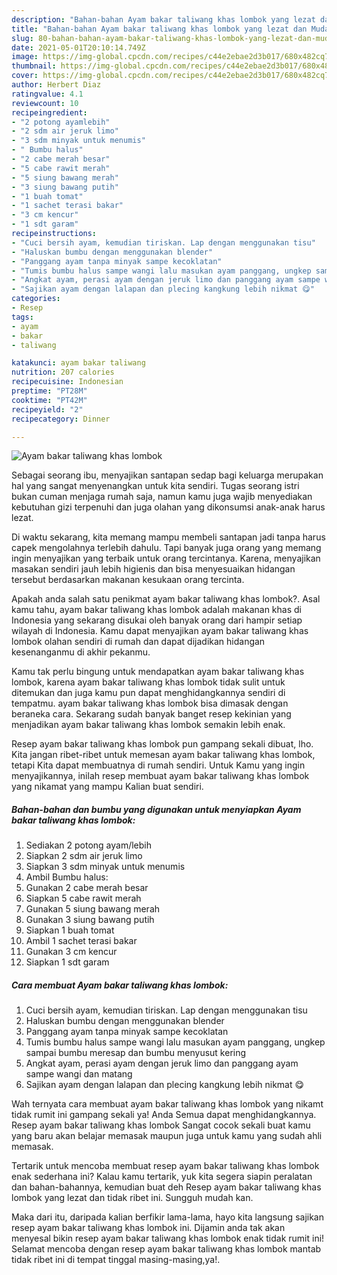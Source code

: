 ```yaml
---
description: "Bahan-bahan Ayam bakar taliwang khas lombok yang lezat dan Mudah Dibuat"
title: "Bahan-bahan Ayam bakar taliwang khas lombok yang lezat dan Mudah Dibuat"
slug: 80-bahan-bahan-ayam-bakar-taliwang-khas-lombok-yang-lezat-dan-mudah-dibuat
date: 2021-05-01T20:10:14.749Z
image: https://img-global.cpcdn.com/recipes/c44e2ebae2d3b017/680x482cq70/ayam-bakar-taliwang-khas-lombok-foto-resep-utama.jpg
thumbnail: https://img-global.cpcdn.com/recipes/c44e2ebae2d3b017/680x482cq70/ayam-bakar-taliwang-khas-lombok-foto-resep-utama.jpg
cover: https://img-global.cpcdn.com/recipes/c44e2ebae2d3b017/680x482cq70/ayam-bakar-taliwang-khas-lombok-foto-resep-utama.jpg
author: Herbert Diaz
ratingvalue: 4.1
reviewcount: 10
recipeingredient:
- "2 potong ayamlebih"
- "2 sdm air jeruk limo"
- "3 sdm minyak untuk menumis"
- " Bumbu halus"
- "2 cabe merah besar"
- "5 cabe rawit merah"
- "5 siung bawang merah"
- "3 siung bawang putih"
- "1 buah tomat"
- "1 sachet terasi bakar"
- "3 cm kencur"
- "1 sdt garam"
recipeinstructions:
- "Cuci bersih ayam, kemudian tiriskan. Lap dengan menggunakan tisu"
- "Haluskan bumbu dengan menggunakan blender"
- "Panggang ayam tanpa minyak sampe kecoklatan"
- "Tumis bumbu halus sampe wangi lalu masukan ayam panggang, ungkep sampai bumbu meresap dan bumbu menyusut kering"
- "Angkat ayam, perasi ayam dengan jeruk limo dan panggang ayam sampe wangi dan matang"
- "Sajikan ayam dengan lalapan dan plecing kangkung lebih nikmat 😋"
categories:
- Resep
tags:
- ayam
- bakar
- taliwang

katakunci: ayam bakar taliwang 
nutrition: 207 calories
recipecuisine: Indonesian
preptime: "PT28M"
cooktime: "PT42M"
recipeyield: "2"
recipecategory: Dinner

---
```



![Ayam bakar taliwang khas lombok](https://img-global.cpcdn.com/recipes/c44e2ebae2d3b017/680x482cq70/ayam-bakar-taliwang-khas-lombok-foto-resep-utama.jpg)

Sebagai seorang ibu, menyajikan santapan sedap bagi keluarga merupakan hal yang sangat menyenangkan untuk kita sendiri. Tugas seorang istri bukan cuman menjaga rumah saja, namun kamu juga wajib menyediakan kebutuhan gizi terpenuhi dan juga olahan yang dikonsumsi anak-anak harus lezat.

Di waktu  sekarang, kita memang mampu membeli santapan jadi tanpa harus capek mengolahnya terlebih dahulu. Tapi banyak juga orang yang memang ingin menyajikan yang terbaik untuk orang tercintanya. Karena, menyajikan masakan sendiri jauh lebih higienis dan bisa menyesuaikan hidangan tersebut berdasarkan makanan kesukaan orang tercinta. 



Apakah anda salah satu penikmat ayam bakar taliwang khas lombok?. Asal kamu tahu, ayam bakar taliwang khas lombok adalah makanan khas di Indonesia yang sekarang disukai oleh banyak orang dari hampir setiap wilayah di Indonesia. Kamu dapat menyajikan ayam bakar taliwang khas lombok olahan sendiri di rumah dan dapat dijadikan hidangan kesenanganmu di akhir pekanmu.

Kamu tak perlu bingung untuk mendapatkan ayam bakar taliwang khas lombok, karena ayam bakar taliwang khas lombok tidak sulit untuk ditemukan dan juga kamu pun dapat menghidangkannya sendiri di tempatmu. ayam bakar taliwang khas lombok bisa dimasak dengan beraneka cara. Sekarang sudah banyak banget resep kekinian yang menjadikan ayam bakar taliwang khas lombok semakin lebih enak.

Resep ayam bakar taliwang khas lombok pun gampang sekali dibuat, lho. Kita jangan ribet-ribet untuk memesan ayam bakar taliwang khas lombok, tetapi Kita dapat membuatnya di rumah sendiri. Untuk Kamu yang ingin menyajikannya, inilah resep membuat ayam bakar taliwang khas lombok yang nikamat yang mampu Kalian buat sendiri.

<!--inarticleads1-->

##### Bahan-bahan dan bumbu yang digunakan untuk menyiapkan Ayam bakar taliwang khas lombok:

1. Sediakan 2 potong ayam/lebih
1. Siapkan 2 sdm air jeruk limo
1. Siapkan 3 sdm minyak untuk menumis
1. Ambil  Bumbu halus:
1. Gunakan 2 cabe merah besar
1. Siapkan 5 cabe rawit merah
1. Gunakan 5 siung bawang merah
1. Gunakan 3 siung bawang putih
1. Siapkan 1 buah tomat
1. Ambil 1 sachet terasi bakar
1. Gunakan 3 cm kencur
1. Siapkan 1 sdt garam




<!--inarticleads2-->

##### Cara membuat Ayam bakar taliwang khas lombok:

1. Cuci bersih ayam, kemudian tiriskan. Lap dengan menggunakan tisu
1. Haluskan bumbu dengan menggunakan blender
1. Panggang ayam tanpa minyak sampe kecoklatan
1. Tumis bumbu halus sampe wangi lalu masukan ayam panggang, ungkep sampai bumbu meresap dan bumbu menyusut kering
1. Angkat ayam, perasi ayam dengan jeruk limo dan panggang ayam sampe wangi dan matang
1. Sajikan ayam dengan lalapan dan plecing kangkung lebih nikmat 😋




Wah ternyata cara membuat ayam bakar taliwang khas lombok yang nikamt tidak rumit ini gampang sekali ya! Anda Semua dapat menghidangkannya. Resep ayam bakar taliwang khas lombok Sangat cocok sekali buat kamu yang baru akan belajar memasak maupun juga untuk kamu yang sudah ahli memasak.

Tertarik untuk mencoba membuat resep ayam bakar taliwang khas lombok enak sederhana ini? Kalau kamu tertarik, yuk kita segera siapin peralatan dan bahan-bahannya, kemudian buat deh Resep ayam bakar taliwang khas lombok yang lezat dan tidak ribet ini. Sungguh mudah kan. 

Maka dari itu, daripada kalian berfikir lama-lama, hayo kita langsung sajikan resep ayam bakar taliwang khas lombok ini. Dijamin anda tak akan menyesal bikin resep ayam bakar taliwang khas lombok enak tidak rumit ini! Selamat mencoba dengan resep ayam bakar taliwang khas lombok mantab tidak ribet ini di tempat tinggal masing-masing,ya!.

